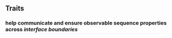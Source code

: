 

## Traits
### help communicate and ensure observable sequence properties across *interface boundaries*

